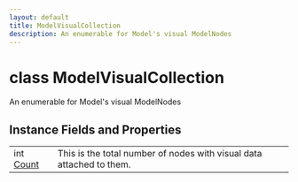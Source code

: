 ```yaml
---
layout: default
title: ModelVisualCollection
description: An enumerable for Model's visual ModelNodes
---
```

# class ModelVisualCollection

An enumerable for Model's visual ModelNodes

## Instance Fields and Properties

|  |  |
|--|--|
|int [Count]({{site.url}}/Pages/StereoKit/ModelVisualCollection/Count.html)|This is the total number of nodes with visual data attached to them.|
